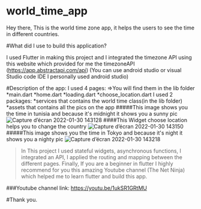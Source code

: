 # world_time_app

Hey there,
This is the world time zone app, it helps the users to see the time in different countries.

#What did I use to build this application? 

I used Flutter in making this project and I integrated the timezone API using this website which provided for me the timezoneAPI (https://app.abstractapi.com/api)
(You can use android studio or visual Studio code IDE I personally
used android studio)

#Description of the app:
I used 4 pages:
=>You will find them in the lib folder
*main.dart 
*home.dart
*loading.dart
*choose_location.dart 
I used 2 packages:
*services that contains the world time class(in the lib folder)
*assets that contains all the pics on the app
#####This image shows you the time in tunisia and because it's midnight it shows you a sunny pic
![Capture d’écran 2022-01-30 143128](https://user-images.githubusercontent.com/95254410/151702034-26a03429-357b-4eeb-8912-8eb433393d61.png)
####This Widget choose location helps you to change the country
![Capture d’écran 2022-01-30 143150](https://user-images.githubusercontent.com/95254410/151702139-940f450a-c88d-4889-97dc-36c0793e43b6.png)
#####This image shows you the time in Tokyo and because it's night it shows you a nighty pic
![Capture d’écran 2022-01-30 143218](https://user-images.githubusercontent.com/95254410/151702202-777f8a47-f574-4b8b-95b5-937390cd8ed2.png)
>In This project I used stateful widgets, asynchronous functions, I integrated an
API, I applied the routing and mapping between the different pages.
>Finally, If you are a beginner in flutter I highly recommend for you this
amazing Youtube channel (The Net Ninja) which helped me to learn flutter and build this app.

###Youtube channel link:
https://youtu.be/1ukSR1GRtMU

#Thank you.
